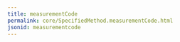 ```yaml
---
title: measurementCode
permalink: core/SpecifiedMethod.measurementCode.html
jsonid: measurementcode
---
```

